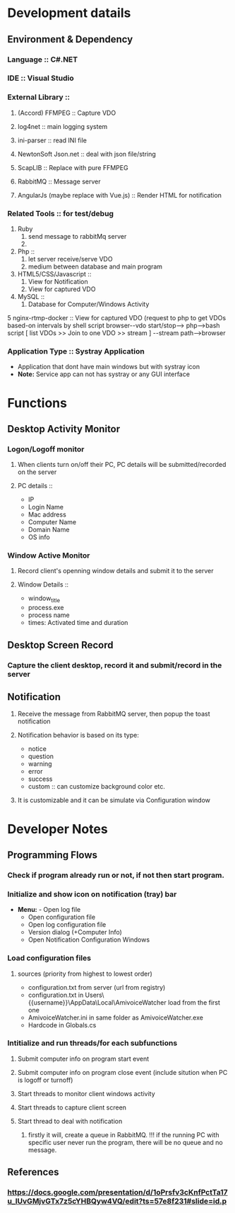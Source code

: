 # Development datails

## Environment & Dependency

### Language :: C#.NET

### IDE :: Visual Studio

### External Library ::

1. (Accord) FFMPEG :: Capture VDO

2. log4net :: main logging system

3. ini-parser :: read INI file

4. NewtonSoft Json.net :: deal with json file/string

4. ScapLIB :: Replace with pure FFMPEG

5. RabbitMQ :: Message server

6. AngularJs (maybe replace with Vue.js) :: Render HTML for notification

### Related Tools :: for test/debug
1. Ruby
   1. send message to rabbitMq server
   2. 
2. Php ::
   1. let server receive/serve VDO
   2. medium between database and main program
3. HTML5/CSS/Javascript ::
   1. View for Notification
   2. View for captured VDO
4. MySQL ::
   1. Database for Computer/Windows Activity

5 nginx-rtmp-docker :: View for captured VDO 
(request to php to get VDOs based-on intervals by shell script 
browser--vdo start/stop-->
php-->bash script
[ list VDOs >> Join to one VDO >> stream ]
--stream path-->browser



### Application Type :: Systray Application

-   Application that dont have main windows but with systray icon
-   **Note:** Service app can not has systray or any GUI interface

# Functions

## Desktop Activity Monitor

### Logon/Logoff monitor

1.  When clients turn on/off their PC, PC details will be submitted/recorded on the server

2.  PC details ::

    -   IP
    -   Login Name
    -   Mac address
    -   Computer Name
    -   Domain Name
    -   OS info

### Window Active Monitor

1.  Record client's openning window details and submit it to the server

2.  Window Details ::

    -   window<sub>title</sub>
    -   process.exe
    -   process name
    -   times: Activated time and duration

## Desktop Screen Record

### Capture the client desktop, record it and submit/record in the server

## Notification
1. Receive the message from RabbitMQ server, then popup the toast notification

2. Notification behavior is based on its type:
   - notice
   - question
   - warning
   - error
   - success
   - custom :: can customize background color etc.

3. It is customizable and it can be simulate via Configuration window




# Developer Notes

## Programming Flows

### Check if program already run or not, if not then start program.

### Initialize and show icon on notification (tray) bar

-   **Menu:** -   Open log file
    -   Open configuration file
    -   Open log configuration file
    -   Version dialog (+Computer Info)
	-   Open Notification Configuration Windows

### Load configuration files

1.  sources (priority from highest to lowest order)

    -   configuration.txt from server (url from registry)
    -   configuration.txt in Users\\{{username}}\AppData\Local\AmivoiceWatcher load from the first one
    -   AmivoiceWatcher.ini in same folder as AmivoiceWatcher.exe
    -   Hardcode in Globals.cs

### Intitialize and run threads/for each subfunctions

1. Submit computer info on program start event

2. Submit computer info on program close event (include sitution when PC is logoff or turnoff)

3. Start threads to monitor client windows activity

4. Start threads to capture client screen

5. Start thread to deal with notification

   1) firstly it will, create a queue in RabbitMQ. 
!!! if the running PC with specific user never run the program, there will be no queue and no message.


## References
### https://docs.google.com/presentation/d/1oPrsfv3cKnfPctTa17u_IUvGMjvGTx7z5cYHBQyw4VQ/edit?ts=57e8f231#slide=id.p

 
